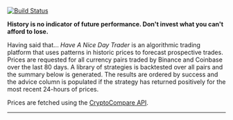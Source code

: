 [![Build Status](https://travis-ci.org/deanturpin/handt.svg?branch=master)](https://travis-ci.org/deanturpin/handt)

**History is no indicator of future performance. Don't invest what you can't
afford to lose.**

Having said that... *Have A Nice Day Trader* is an algorithmic trading platform
that uses patterns in historic prices to forecast prospective trades. Prices
are requested for all currency pairs traded by Binance and Coinbase over the
last 80 days. A library of strategies is backtested over all pairs and the
summary below is generated. The results are ordered by success and the advice
column is populated if the strategy has returned positively for the most recent
24-hours of prices.

Prices are fetched using the [CryptoCompare
API](https://min-api.cryptocompare.com/).

---

